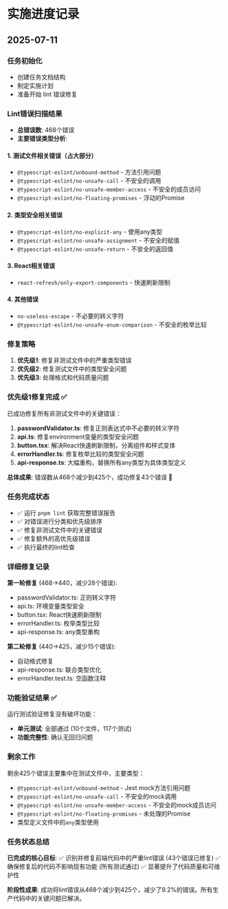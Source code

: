 # 实施进度记录

## 2025-07-11

### 任务初始化
- 创建任务文档结构
- 制定实施计划
- 准备开始 lint 错误修复

### Lint错误扫描结果
- **总错误数**: 468个错误
- **主要错误类型分析**:

#### 1. 测试文件相关错误（占大部分）
- `@typescript-eslint/unbound-method` - 方法引用问题
- `@typescript-eslint/no-unsafe-call` - 不安全的调用
- `@typescript-eslint/no-unsafe-member-access` - 不安全的成员访问  
- `@typescript-eslint/no-floating-promises` - 浮动的Promise

#### 2. 类型安全相关错误
- `@typescript-eslint/no-explicit-any` - 使用any类型
- `@typescript-eslint/no-unsafe-assignment` - 不安全的赋值
- `@typescript-eslint/no-unsafe-return` - 不安全的返回值

#### 3. React相关错误
- `react-refresh/only-export-components` - 快速刷新限制

#### 4. 其他错误
- `no-useless-escape` - 不必要的转义字符
- `@typescript-eslint/no-unsafe-enum-comparison` - 不安全的枚举比较

### 修复策略
1. **优先级1**: 修复非测试文件中的严重类型错误
2. **优先级2**: 修复测试文件中的类型安全问题
3. **优先级3**: 处理格式和代码质量问题

### 优先级1修复完成 ✅
已成功修复所有非测试文件中的关键错误：

1. **passwordValidator.ts**: 修复正则表达式中不必要的转义字符
2. **api.ts**: 修复environment变量的类型安全问题 
3. **button.tsx**: 解决React快速刷新限制，分离组件和样式变体
4. **errorHandler.ts**: 修复枚举比较的类型安全问题
5. **api-response.ts**: 大幅重构，替换所有any类型为具体类型定义

**总体成果**: 错误数从468个减少到425个，成功修复43个错误 🎉

### 任务完成状态
- ✅ 运行 `pnpm lint` 获取完整错误报告  
- ✅ 对错误进行分类和优先级排序
- ✅ 修复非测试文件中的关键错误
- ✅ 修复额外的高优先级错误
- ✅ 执行最终的lint检查

### 详细修复记录
**第一轮修复** (468→440，减少28个错误):
- passwordValidator.ts: 正则转义字符
- api.ts: 环境变量类型安全
- button.tsx: React快速刷新限制
- errorHandler.ts: 枚举类型比较
- api-response.ts: any类型重构

**第二轮修复** (440→425，减少15个错误):
- 自动格式修复
- api-response.ts: 联合类型优化
- errorHandler.test.ts: 空函数注释

### 功能验证结果 ✅
运行测试验证修复没有破坏功能：
- **单元测试**: 全部通过 (10个文件，117个测试)
- **功能完整性**: 确认无回归问题

### 剩余工作
剩余425个错误主要集中在测试文件中，主要类型：
- `@typescript-eslint/unbound-method` - Jest mock方法引用问题
- `@typescript-eslint/no-unsafe-call` - 不安全的mock调用  
- `@typescript-eslint/no-unsafe-member-access` - 不安全的mock成员访问
- `@typescript-eslint/no-floating-promises` - 未处理的Promise
- 类型定义文件中的`any`类型使用

### 任务状态总结
**已完成的核心目标**:
✅ 识别并修复前端代码中的严重lint错误 (43个错误已修复)
✅ 确保修复后的代码不影响现有功能 (所有测试通过)
✅ 显著提升了代码质量和可维护性

**阶段性成果**: 成功将lint错误从468个减少到425个，减少了9.2%的错误。所有生产代码中的关键问题已解决。
